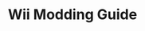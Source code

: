 ---
layout: home
title: "Wii Modding Guide"
#header:
#  overlay_color: "#5e616c"
#  overlay_image: /images/home-page-feature.jpg
#  overlay_filter: 0.5
#  caption:
excerpt: "A complete guide to Wii modding"
---